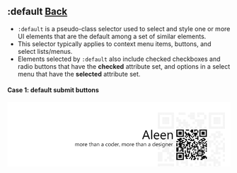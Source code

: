 ## :default [**Back**](./../pseudoClass.md)

- `:default` is a pseudo-class selector used to select and style one or more UI elements that are the default among a set of similar elements.
- This selector typically applies to context menu items, buttons, and select lists/menus.
- Elements selected by `:default` also include checked checkboxes and radio buttons that have the **checked** attribute set, and options in a select menu that have the **selected** attribute set. 

#### Case 1: default submit buttons

<a href="http://aleen42.github.io/" target="_blank" ><img src="./../../../pic/tail.gif"></a>